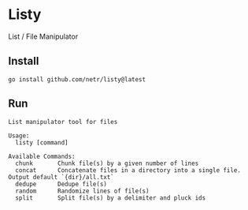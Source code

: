 # Listy
List / File Manipulator

## Install
`go install github.com/netr/listy@latest`

## Run

```
List manipulator tool for files

Usage:
  listy [command]

Available Commands:
  chunk       Chunk file(s) by a given number of lines
  concat      Concatenate files in a directory into a single file. Output default `{dir}/all.txt`
  dedupe      Dedupe file(s)
  random      Randomize lines of file(s)
  split       Split file(s) by a delimiter and pluck ids
```